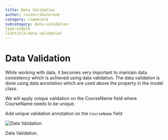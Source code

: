 ```yaml
---
title: Data Validation
author: rxcontributorone
category: rxwebcore
subcategory: data-validation
type:simple
linktitle:data-validation
---
```


# Data Validation
While working with data, it becomes very important to maintain data consistency which is achieved using data validation. The data validation is done using data annotation which are used above the property in the model class.

We will apply unique validation on the CourseName field where CourseName needs to be unique. 

Add unique validation annotation on the `CourseName` field 

![Data Validation](Images/data-validation.PNG)
<p class="image-description">Data Validation.</p>